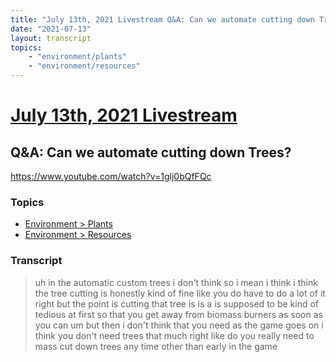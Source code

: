 ```yaml
---
title: "July 13th, 2021 Livestream Q&A: Can we automate cutting down Trees?"
date: "2021-07-13"
layout: transcript
topics:
    - "environment/plants"
    - "environment/resources"
---
```

# [July 13th, 2021 Livestream](../2021-07-13.md)
## Q&A: Can we automate cutting down Trees?
https://www.youtube.com/watch?v=1glj0bQfFQc

### Topics
* [Environment > Plants](../topics/environment/plants.md)
* [Environment > Resources](../topics/environment/resources.md)

### Transcript

> uh in the automatic custom trees i don't think so i mean i think i think the tree cutting is honestly kind of fine like you do have to do a lot of it right but the point is cutting that tree is is a is supposed to be kind of tedious at first so that you get away from biomass burners as soon as you can um but then i don't think that you need as the game goes on i think you don't need trees that much right like do you really need to mass cut down trees any time other than early in the game
